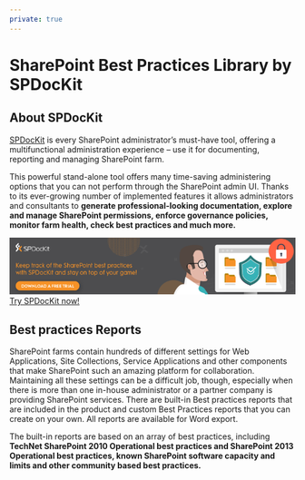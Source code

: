 ```yaml
---
private: true
---
```


# SharePoint Best Practices Library by SPDocKit

## About SPDocKit

[SPDocKit](https://www.syskit.com/products/spdockit/) is every SharePoint administrator’s must-have tool, offering a multifunctional administration experience – use it for documenting, reporting and managing SharePoint farm.

This powerful stand-alone tool offers many time-saving administering options that you can not perform through the SharePoint admin UI. Thanks to its ever-growing number of implemented features it allows administrators and consultants to **generate professional-looking documentation, explore and manage SharePoint permissions, enforce governance policies, monitor farm health, check best practices and much more.**

[<img src="/_assets/spdockit_best_practices.png">](https://www.syskit.com/products/spdockit/download)
[Try SPDocKit now!](https://www.syskit.com/products/spdockit/download)

## Best practices Reports

SharePoint farms contain hundreds of different settings for Web Applications, Site Collections, Service Applications and other components that make SharePoint such an amazing platform for collaboration. Maintaining all these settings can be a difficult job, though, especially when there is more than one in-house administrator or a partner company is providing SharePoint services. There are built-in Best practices reports that are included in the product and custom Best Practices reports that you can create on your own. All reports are available for Word export.

The built-in reports are based on an array of best practices, including **TechNet SharePoint 2010 Operational best practices and SharePoint 2013 Operational best practices, known SharePoint software capacity and limits and other community based best practices.**



